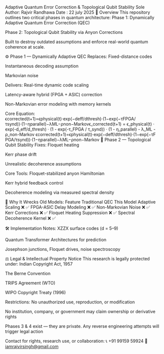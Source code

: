 Adaptive Quantum Error Correction & Topological Qubit Stability
Sole Author: Rajvir Randhawa
Date : 22 july 2025
🔬 Overview
This repository outlines two critical phases in quantum architecture:
Phase 1: Dynamically Adaptive Quantum Error Correction (QEC)


Phase 2: Topological Qubit Stability via Anyon Corrections


Built to destroy outdated assumptions and enforce real-world quantum coherence at scale.

⚙️ Phase 1 — Dynamically Adaptive QEC
Replaces:
Fixed-distance codes


Instantaneous decoding assumption


Markovian noise


Delivers:
Real-time dynamic code scaling


Latency-aware hybrid (FPGA + ASIC) correction


Non-Markovian error modeling with memory kernels


Core Equation:
ϵcorrected(t+1)=ϵphysical(t)⋅exp(−deff/dthresh)⋅(1−exp(−τFPGA/τsynd))⋅(1−ηparallel)−λML−ρnon−Markovϵ_corrected(t+1) = ϵ_physical(t) · exp(-d_eff/d_thresh) · (1 - exp(-τ_FPGA / τ_synd)) · (1 - η_parallel) - λ_ML - ρ_non-Markov ϵc​orrected(t+1)=ϵp​hysical(t)⋅exp(−de​ff/dt​hresh)⋅(1−exp(−τF​PGA/τs​ynd))⋅(1−ηp​arallel)−λM​L−ρn​on−Markov
🔐 Phase 2 — Topological Qubit Stability
Fixes:
Floquet heating


Kerr phase drift


Unrealistic decoherence assumptions


Core Tools:
Floquet-stabilized anyon Hamiltonian


Kerr hybrid feedback control


Decoherence modeling via measured spectral density



🧨 Why It Wrecks Old Models:
Feature
Traditional QEC
This Model
Adaptive Scaling
❌
✅
FPGA-ASIC Delay Modeling
❌
✅
Non-Markovian Noise
❌
✅
Kerr Corrections
❌
✅
Floquet Heating Suppression
❌
✅
Spectral Decoherence Kernel
❌
✅


🛠 Implementation Notes:
XZZX surface codes (d = 5–9)


Quantum Transformer Architectures for prediction


Josephson junctions, Floquet drives, noise spectroscopy



⚖️ Legal & Intellectual Property Notice
This research is legally protected under:
Indian Copyright Act, 1957


The Berne Convention


TRIPS Agreement (WTO)


WIPO Copyright Treaty (1996)


Restrictions:
No unauthorized use, reproduction, or modification


No institution, company, or government may claim ownership or derivative rights


Phases 3 & 4 exist — they are private. Any reverse engineering attempts will trigger legal action


Contact for rights, research use, or collaboration:
 📞 +91 99159 59924
 📧 iamrajvirsingh@gmail.com


